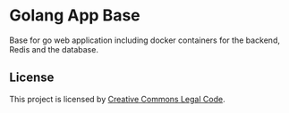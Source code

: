 # Golang App Base

Base for go web application including docker containers for the backend, Redis and the database.

## License

This project is licensed by [Creative Commons Legal Code](./LICENSE).